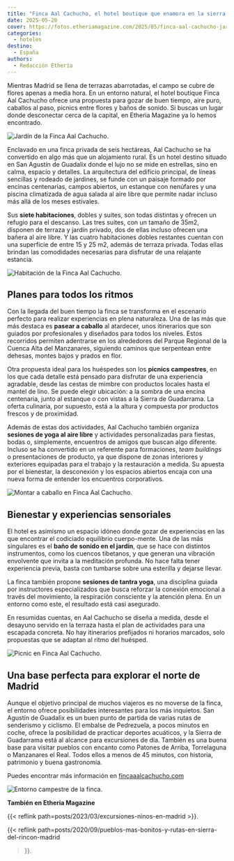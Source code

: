 ```yaml
---
title: "Finca Aal Cachucho, el hotel boutique que enamora en la sierra madrileña"
date: 2025-05-20
cover: https://fotos.etheriamagazine.com/2025/05/finca-aal-cachucho-jardin.jpeg
categories: 
  - hoteles
destino: 
  - España
authors: 
  - Redacción Etheria
---
```


Mientras Madrid se llena de terrazas abarrotadas, el campo se cubre de flores apenas a 
media hora. En un entorno natural, el hotel boutique Finca Aal Cachucho ofrece una 
propuesta para gozar de buen tiempo, aire puro, caballos al paso, picnics entre flores y 
baños de sonido. Si buscas un lugar donde desconectar cerca de la capital, en Etheria 
Magazine ya lo hemos encontrado. 

![Jardín de la Finca Aal Cachucho.](https://fotos.etheriamagazine.com/2025/05/finca-aal-cachucho-jardin.jpeg "Precioso jardín del hotel.")

Enclavado en una finca privada de seis hectáreas, Aal Cachucho se ha convertido en algo 
más que un alojamiento rural. Es un hotel destino situado en San Agustín de Guadalix 
donde el lujo no se mide en estrellas, sino en calma, espacio y detalles. La 
arquitectura del edificio principal, de líneas sencillas y rodeado de jardines, se funde 
con un paisaje formado por encinas centenarias, campos abiertos, un estanque con 
nenúfares y una piscina climatizada de agua salada al aire libre que permite nadar 
incluso más allá de los meses estivales. 

Sus **siete habitaciones**, dobles y suites, son todas distintas y ofrecen un refugio 
para el descanso. Las tres suites, con un tamaño de 35m2, disponen de terraza y jardín 
privado, dos de ellas incluso ofrecen una bañera al aire libre. Y las cuatro 
habitaciones dobles restantes cuentan con una superficie de entre 15 y 25 m2, además de 
terraza privada. Todas ellas brindan las comodidades necesarias para disfrutar de una 
relajante estancia. 

![Habitación de la Finca Aal Cachucho.](https://fotos.etheriamagazine.com/2025/05/finca-aal-cachucho-habitacion.jpeg "Habitación de la Finca Aal Cachucho.")

## Planes para todos los ritmos

Con la llegada del buen tiempo la finca se transforma en el escenario perfecto para 
realizar experiencias en plena naturaleza. Una de las más que más destaca es **pasear a 
caballo** al atardecer, unos itinerarios que son guiados por profesionales y diseñados 
para todos los niveles. Estos recorridos permiten adentrarse en los alrededores del 
Parque Regional de la Cuenca Alta del Manzanares, siguiendo caminos que serpentean entre 
dehesas, montes bajos y prados en flor. 

Otra propuesta ideal para los huéspedes son los **picnics campestres**, en los que cada 
detalle está pensado para disfrutar de una experiencia agradable, desde las cestas de 
mimbre con productos locales hasta el mantel de lino. Se puede elegir ubicación: a la 
sombra de una encina centenaria, junto al estanque o con vistas a la Sierra de 
Guadarrama. La oferta culinaria, por supuesto, está a la altura y compuesta por 
productos frescos y de proximidad. 

Además de estas dos actividades, Aal Cachucho también organiza **sesiones de yoga al 
aire libre** y actividades personalizadas para fiestas, bodas o, simplemente, encuentros 
de amigos que buscan algo diferente. Incluso se ha convertido en un referente para 
formaciones, _team buildings_ o presentaciones de producto, ya que dispone de zonas 
interiores y exteriores equipadas para el trabajo y la restauración a medida. Su apuesta 
por el bienestar, la desconexión y los espacios abiertos encaja con una nueva forma de 
entender los encuentros corporativos. 

![Montar a caballo en Finca Aal Cachucho.](https://fotos.etheriamagazine.com/2025/05/finca-aal-cachucho-paseos-caballos-finca-aal-cachucho.jpeg "Paseos a caballo desde la Finca Aal Cachucho.")

## Bienestar y experiencias sensoriales

El hotel es asimismo un espacio idóneo donde gozar de experiencias en las que encontrar 
el codiciado equilibrio cuerpo-mente. Una de las más singulares es el **baño de sonido 
en el jardín**, que se hace con distintos instrumentos, como los cuencos tibetanos, y 
que generan una vibración envolvente que invita a la meditación profunda. No hace falta 
tener experiencia previa, basta con tumbarse sobre una esterilla y dejarse llevar. 

La finca también propone **sesiones de tantra yoga**, una disciplina guiada por 
instructores especializados que busca reforzar la conexión emocional a través del 
movimiento, la respiración consciente y la atención plena. En un entorno como este, el 
resultado está casi asegurado. 

En resumidas cuentas, en Aal Cachucho se diseña a medida, desde el desayuno servido en 
la terraza hasta el plan de actividades para una escapada concreta. No hay itinerarios 
prefijados ni horarios marcados, solo propuestas que se adaptan al ritmo del huésped. 

![Picnic en Finca Aal Cachucho.](https://fotos.etheriamagazine.com/2025/05/finca-hotel-rural-aal-cachucho-picnic.jpeg "Picnic en Finca Aal Cachucho.")

## Una base perfecta para explorar el norte de Madrid

Aunque el objetivo principal de muchos viajeros es no moverse de la finca, el entorno 
ofrece posibilidades interesantes para los más inquietos. San Agustín de Guadalix es un 
buen punto de partida de varias rutas de senderismo y ciclismo. El embalse de 
Pedrezuela, a pocos minutos en coche, ofrece la posibilidad de practicar deportes 
acuáticos, y la Sierra de Guadarrama está al alcance para excursiones de día. También es 
una buena base para visitar pueblos con encanto como Patones de Arriba, Torrelaguna o 
Manzanares el Real. Todos ellos a menos de 45 minutos, con historia, patrimonio y buena 
gastronomía. 

Puedes encontrar más información en 
[fincaaalcachucho.com](https://www.fincaaalcachucho.com) 

![Entorno campestre de la finca.](https://fotos.etheriamagazine.com/2025/05/finca-aal-cachucho-entorno-madrid.jpeg "Entorno campestre de la finca.")

**También en Etheria Magazine** 

{{< reflink path=posts/2023/03/excursiones-ninos-en-madrid >}}. 

{{< reflink path=posts/2020/09/pueblos-mas-bonitos-y-rutas-en-sierra-del-rincon-madrid 
>}}.
